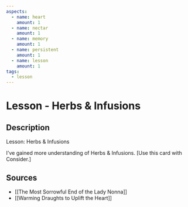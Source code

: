 ```yaml
---
aspects: 
  - name: heart
    amount: 1
  - name: nectar
    amount: 1
  - name: memory
    amount: 1
  - name: persistent
    amount: 1
  - name: lesson
    amount: 1
tags:
  - lesson
---
```


# Lesson - Herbs & Infusions

## Description
Lesson: Herbs & Infusions

I've gained more understanding of Herbs & Infusions. [Use this card with Consider.]
## Sources
- [[The Most Sorrowful End of the Lady Nonna]]
- [[Warming Draughts to Uplift the Heart]]